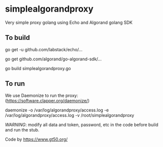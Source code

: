 # simplealgorandproxy
Very simple proxy golang using Echo and Algorand golang SDK

## To build
go get -u github.com/labstack/echo/...

go get github.com/algorand/go-algorand-sdk/...

go build simplealgorandproxy.go

## To run
We use Daemonize to run the proxy:
(https://software.clapper.org/daemonize/)

daemonize -o /var/log/algorandproxy/access.log -e /var/log/algorandproxy/access.log -v /root/simplealgorandproxy

*WARNING*: modify all data and token, password, etc in the code before build and run the stub.

Code by https://www.gt50.org/
